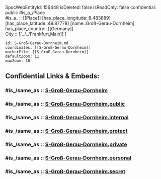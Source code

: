 ﻿---
location:
- 49.87778
- 8.483889
mapmarker: train
mapzoom:
- 8
- 18
tags:
- geo/station/train
type: Station
---

SpocWebEntityId: 156448
isDeleted: false
isReadOnly: false
confidential: public
#is_a_/Place  
#is_a_ :: [[Place]] 
[has_place_longitude::8.483889] 
[has_place_latitude::49.87778] 
[name::Groß-Gerau-Dornheim] 
has_place_country:: [[Germany]]  
City :: [[../../Frankfurt,Main]] ] 


```leaflet
id: S-Groß-Gerau-Dornheim.md
coordinates: [[S-Groß-Gerau-Dornheim]] 
markerFile: [[S-Groß-Gerau-Dornheim]] 
defaultZoom: 11 
maxZoom: 18
```


## Confidential Links & Embeds: 

### #is_/same_as :: [S-Groß-Gerau-Dornheim](S-Groß-Gerau-Dornheim.md) 

### #is_/same_as :: [S-Groß-Gerau-Dornheim.public](/_public/Earth/Continent/Europe/Europe~Central/Germany/Germany~West/Hessen/counties~Hessen/Frankfurt~Main/Stations-FFM~S/S-Groß-Gerau-Dornheim.public.md) 

### #is_/same_as :: [S-Groß-Gerau-Dornheim.internal](/_internal/Earth/Continent/Europe/Europe~Central/Germany/Germany~West/Hessen/counties~Hessen/Frankfurt~Main/Stations-FFM~S/S-Groß-Gerau-Dornheim.internal.md) 

### #is_/same_as :: [S-Groß-Gerau-Dornheim.protect](/_protect/Earth/Continent/Europe/Europe~Central/Germany/Germany~West/Hessen/counties~Hessen/Frankfurt~Main/Stations-FFM~S/S-Groß-Gerau-Dornheim.protect.md) 

### #is_/same_as :: [S-Groß-Gerau-Dornheim.private](/_private/Earth/Continent/Europe/Europe~Central/Germany/Germany~West/Hessen/counties~Hessen/Frankfurt~Main/Stations-FFM~S/S-Groß-Gerau-Dornheim.private.md) 

### #is_/same_as :: [S-Groß-Gerau-Dornheim.personal](/_personal/Earth/Continent/Europe/Europe~Central/Germany/Germany~West/Hessen/counties~Hessen/Frankfurt~Main/Stations-FFM~S/S-Groß-Gerau-Dornheim.personal.md) 

### #is_/same_as :: [S-Groß-Gerau-Dornheim.secret](/_secret/Earth/Continent/Europe/Europe~Central/Germany/Germany~West/Hessen/counties~Hessen/Frankfurt~Main/Stations-FFM~S/S-Groß-Gerau-Dornheim.secret.md)


